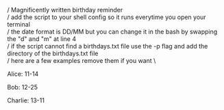 / Magnificently written birthday reminder \
/ add the script to your shell config so it runs everytime you open your terminal \
/ the date format is DD/MM but you can change it in the bash by swapping the "d" and "m" at line 4 \
/ if the script cannot find a birthdays.txt file use the -p flag and add the directory of the birthdays.txt file \
/ here are a few examples remove them if you want \

Alice: 11-14

Bob: 12-25

Charlie: 13-11
